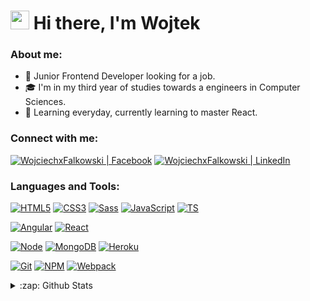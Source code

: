<h1><img src="https://emojis.slackmojis.com/emojis/images/1531849430/4246/blob-sunglasses.gif?1531849430" width="30"/> Hi there, I'm Wojtek</h1>

### About me:

- 🔭 Junior Frontend Developer looking for a job.
- 🎓 I'm in my third year of studies towards a engineers in Computer Sciences.
- 🌱 Learning everyday, currently learning to master React.

### Connect with me:

[<img alt="WojciechxFalkowski | Facebook"  src="https://img.shields.io/badge/facebook-%231877F2.svg?&style=for-the-badge&logo=facebook&logoColor=white" />][facebook]
[<img alt="WojciechxFalkowski | LinkedIn"  src="https://img.shields.io/badge/linkedin-%230077B5.svg?&style=for-the-badge&logo=linkedin&logoColor=white" />][linkedin]
</br>

### Languages and Tools:

[![HTML5](https://img.shields.io/badge/-HTML5-E34F26?style=flat-square&logo=html5&logoColor=white)]()
[![CSS3](https://img.shields.io/badge/-CSS3-1572B6?style=flat-square&logo=css3)]()
[![Sass](https://img.shields.io/badge/-Sass-pink?style=flat-square&logo=Sass)]()
[![JavaScript](https://img.shields.io/badge/-JavaScript-yellow?style=flat-square&logo=javascript&logoColor=white)]()
[![TS](https://img.shields.io/badge/-TypeScript-007ACC?style=flat-square&logo=typescript)]()

[![Angular](https://img.shields.io/badge/-Angular-DD0031?style=flat-square&logo=angular)]()
[![React](https://img.shields.io/badge/-React-61DAFB?style=flat-square&logo=react&logoColor=white)]()

[![Node](https://img.shields.io/badge/-Node.js-339933?style=flat-square&logo=node.js&logoColor=white)]()
[![MongoDB](https://img.shields.io/badge/-MongoDB-13aa52?style=flat-square&logo=mongodb&logoColor=white)]()
[![Heroku](https://img.shields.io/badge/-Heroku-430098?style=flat-square&logo=heroku&logoColor=white)]()

[![Git](https://img.shields.io/badge/-Git-F05032?style=flat-square&logo=git&logoColor=white)]()
[![NPM](https://img.shields.io/badge/-NPM-CB3837?style=flat-square&logo=npm&logoColor=white)]()
[![Webpack](https://img.shields.io/badge/-Webpack-8DD6F9?style=flat-square&logo=webpack&logoColor=white)]()

<details>
  <summary>:zap: Github Stats</summary>
  <img  align="left" alt="codeSTACKr's Github Stats" src="https://github-readme-stats.vercel.app/api?username=WojciechxFalkowski&show_icons=true&hide=contribs,prs,issues&theme=graywhite" />
</details>

[linkedin]: https://www.linkedin.com/in/wojtek-falkowski-841a951ab/
[facebook]: https://www.facebook.com/wojtek.falkowski.1/
